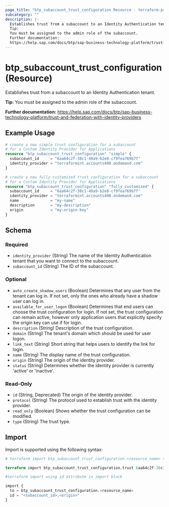 ```yaml
---
page_title: "btp_subaccount_trust_configuration Resource - terraform-provider-btp"
subcategory: ""
description: |-
  Establishes trust from a subaccount to an Identity Authentication tenant.
  Tip:
  You must be assigned to the admin role of the subaccount.
  Further documentation:
  https://help.sap.com/docs/btp/sap-business-technology-platform/trust-and-federation-with-identity-providers
---
```


# btp_subaccount_trust_configuration (Resource)

Establishes trust from a subaccount to an Identity Authentication tenant.

__Tip:__
You must be assigned to the admin role of the subaccount.

__Further documentation:__
<https://help.sap.com/docs/btp/sap-business-technology-platform/trust-and-federation-with-identity-providers>

## Example Usage

```terraform
# create a new simple trust configuration for a subaccount
# for a Custom Identity Provider for Applications
resource "btp_subaccount_trust_configuration" "simple" {
  subaccount_id     = "6aa64c2f-38c1-49a9-b2e8-cf9fea769b7f"
  identity_provider = "terraformint.accounts400.ondemand.com"
}

# create a new fully customized trust configuration for a subaccount 
# for a Custom Identity Provider for Applications
resource "btp_subaccount_trust_configuration" "fully_customized" {
  subaccount_id     = "6aa64c2f-38c1-49a9-b2e8-cf9fea769b7f"
  identity_provider = "terraformint.accounts400.ondemand.com"
  name              = "my-name"
  description       = "my-description"
  origin            = "my-origin-key"
}
```

<!-- schema generated by tfplugindocs -->
## Schema

### Required

- `identity_provider` (String) The name of the Identity Authentication tenant that you want to connect to the subaccount.
- `subaccount_id` (String) The ID of the subaccount.

### Optional

- `auto_create_shadow_users` (Boolean) Determines that any user from the tenant can log in. If not set, only the ones who already have a shadow user can log in.
- `available_for_user_logon` (Boolean) Determines that end users can choose the trust configuration for login. If not set, the trust configuration can remain active, however only application users that explicitly specify the origin key can use if for login.
- `description` (String) Description of the trust configuration.
- `domain` (String) The tenant's domain which should be used for user logon.
- `link_text` (String) Short string that helps users to identify the link for login.
- `name` (String) The display name of the trust configuration.
- `origin` (String) The origin of the identity provider.
- `status` (String) Determines whether the identity provider is currently 'active' or 'inactive'.

### Read-Only

- `id` (String, Deprecated) The origin of the identity provider.
- `protocol` (String) The protocol used to establish trust with the identity provider.
- `read_only` (Boolean) Shows whether the trust configuration can be modified.
- `type` (String) The trust type.

## Import

Import is supported using the following syntax:

```terraform
# terraform import btp_subaccount_trust_configuration.<resource_name> <subaccount_id>,<origin>

terraform import btp_subaccount_trust_configuration.trust 6aa64c2f-38c1-49a9-b2e8-cf9fea769b7f,sap.custom

#terraform import using id attribute in import block

import {
  to = btp_subaccount_trust_configuration.<resource_name>
  id = "<subaccount_id>,<origin>"
}
```
